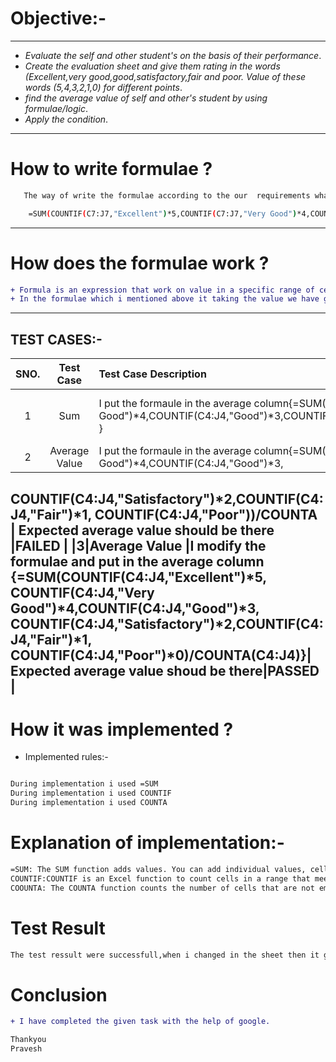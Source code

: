 # **Objective:-**
---------------
- _Evaluate the self and other student's on the basis of their performance_.
- _Create the evaluation sheet and give them rating in the words (Excellent,very good,good,satisfactory,fair and poor. Value of these words (5,4,3,2,1,0) for different points_.
- _find the average value of self and other's student by using formulae/logic_.
- _Apply the condition_.
------------------

# **How to write formulae ?**
```sh
   The way of write the formulae according to the our  requirements what i want in the output.
   ````
```sh
    =SUM(COUNTIF(C7:J7,"Excellent")*5,COUNTIF(C7:J7,"Very Good")*4,COUNTIF(C7:J7,"Good")*3,COUNTIF(C7:J7,"Satisfactory")*2,COUNTIF(C7:J7,"Fair")*1,COUNTIF(C7:J7,"Poor")*0)/COUNTA(C7:J7)
```
-------------

# **How does the formulae work ?**
```diff
+ Formula is an expression that work on value in a specific range of cell.
+ In the formulae which i mentioned above it taking the value we have given to word and adding them and divided by the total no of column according to the range i set. 
```
---------------
## **TEST CASES:-**



| **SNO.**| **Test Case**| **Test Case Description**| **Expected Result**| **Actual Result**|
| :---:    | :---:        |:---                   | :---:              |  :-----:         |
|1|Sum|I put the formaule in the  average column{=SUM(COUNTIF(C4:J4,"Excellent")*5, COUNTIF(C4:J4,"Very Good")*4,COUNTIF(C4:J4,"Good")*3,COUNTIF(C4:J4,"Satisfactory")*2,COUNTIF(C4:J4,"Fair")*1,COUNTIF(C4:J4,"Poor")) }| Expected output should be there|**PASSED** |
|2|Average Value |I put the formaule in the  average column{=SUM(COUNTIF(C4:J4,"Excellent")*5, COUNTIF(C4:J4,"Very Good")*4,COUNTIF(C4:J4,"Good")*3,
COUNTIF(C4:J4,"Satisfactory")*2,COUNTIF(C4:J4,"Fair")*1,
COUNTIF(C4:J4,"Poor"))/COUNTA | Expected average value should be there  |**FAILED** |
|3|Average Value |I modify the formulae and put in the average column {=SUM(COUNTIF(C4:J4,"Excellent")*5, COUNTIF(C4:J4,"Very Good")*4,COUNTIF(C4:J4,"Good")*3,
COUNTIF(C4:J4,"Satisfactory")*2,COUNTIF(C4:J4,"Fair")*1,
COUNTIF(C4:J4,"Poor")*0)/COUNTA(C4:J4)}| Expected average value shoud be there|**PASSED** |
---------------


# **How it was implemented ?**
- Implemented rules:-
```sh

During implementation i used =SUM
During implementation i used COUNTIF
During implementation i used COUNTA
```
# **Explanation of implementation**:-
```sh
=SUM: The SUM function adds values. You can add individual values, cell references or ranges or a mix of all.
COUNTIF:COUNTIF is an Excel function to count cells in a range that meet a single condition. COUNTIF can be used to count cells that contain dates, numbers, and text. 
COOUNTA: The COUNTA function counts the number of cells that are not empty in a range.
```
# **Test Result**
```sh
The test ressult were successfull,when i changed in the sheet then it gives output according. to changes.
```
# **Conclusion**
```diff
+ I have completed the given task with the help of google.
```
```sh
Thankyou
Pravesh
```
